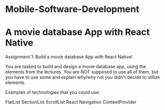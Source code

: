 # Mobile-Software-Development
# A movie database App with React Native
Assignment 1:
Build a movie database App with React Native!

You are tasked to build and design a movie database app, using the elements from the lectures. You are NOT supposed to use all of them, but you have to use some and explain why/why not you didn't decide to utilize elements.

Examples of technologies that you could use:

FlatList
SectionList
ScrollList
React Navigation
ContextProvider
